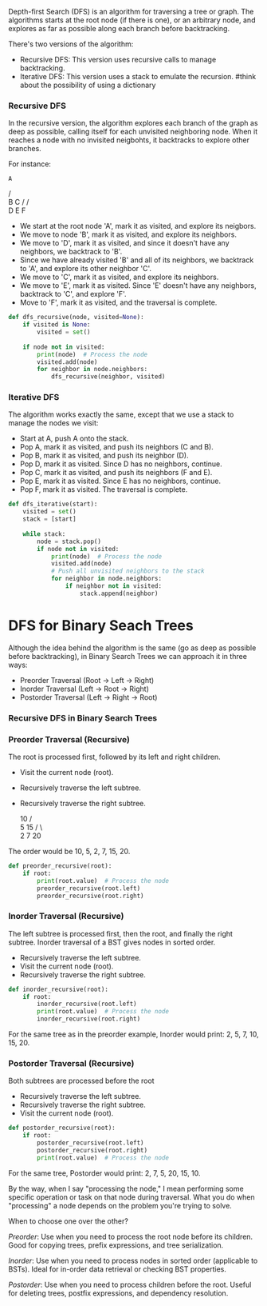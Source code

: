 Depth-first Search (DFS) is an algorithm for traversing a tree or graph. The algorithms starts at the root node (if there is one), or an arbitrary node, and explores as far as possible along each branch before backtracking.

There's two versions of the algorithm:

* Recursive DFS: This version uses recursive calls to manage backtracking. 
* Iterative DFS: This version uses a stack to emulate the recursion. #think about the possibility of using a dictionary


### Recursive DFS
In the recursive version, the algorithm explores each branch of the graph as deep as possible, calling itself for each unvisited neighboring node. When it reaches a node with no invisited neigbohts, it backtracks to explore other branches.

For instance:

    A
   / \
  B   C
 /   / \
D   E   F

- We start at the root node 'A', mark it as visited, and explore its neigbors. 
- We move to node 'B', mark it as visited, and explore its neighbors. 
- We move to 'D', mark it as visited, and since it doesn't have any neighbors, we backtrack to 'B'.
- Since we have already visited 'B' and all of its neighbors, we backtrack to 'A', and explore its other neighbor 'C'.
- We move to 'C', mark it as visited, and explore its neighbors. 
- We move to 'E', mark it as visited. Since 'E' doesn't have any neighbors, backtrack to 'C', and explore 'F'.
- Move to 'F', mark it as visited, and the traversal is complete.

```python
def dfs_recursive(node, visited=None):
    if visited is None:
        visited = set()
    
    if node not in visited:
        print(node)  # Process the node
        visited.add(node)
        for neighbor in node.neighbors:
            dfs_recursive(neighbor, visited)
```



### Iterative DFS

The algorithm works exactly the same, except that we use a stack to manage the nodes we visit: 

- Start at A, push A onto the stack.
- Pop A, mark it as visited, and push its neighbors (C and B).
- Pop B, mark it as visited, and push its neighbor (D).
- Pop D, mark it as visited. Since D has no neighbors, continue.
- Pop C, mark it as visited, and push its neighbors (F and E).
- Pop E, mark it as visited. Since E has no neighbors, continue.
- Pop F, mark it as visited. The traversal is complete.

```py
def dfs_iterative(start):
    visited = set()
    stack = [start]
    
    while stack:
        node = stack.pop()
        if node not in visited:
            print(node)  # Process the node
            visited.add(node)
            # Push all unvisited neighbors to the stack
            for neighbor in node.neighbors:
                if neighbor not in visited:
                    stack.append(neighbor)

```





# DFS for Binary Seach Trees

Although the idea behind the algorithm is the same (go as deep as possible before backtracking), in Binary Search Trees we can approach it in three ways:

* Preorder Traversal (Root -> Left -> Right)
* Inorder Traversal (Left -> Root -> Right)
* Postorder Traversal (Left -> Right -> Root)

### Recursive DFS in Binary Search Trees

### Preorder Traversal (Recursive)
The root is processed first, followed by its left and right children.

- Visit the current node (root).
- Recursively traverse the left subtree.
- Recursively traverse the right subtree.

     10
    /  \
   5   15
  / \    \
 2   7   20

The order would be 10, 5, 2, 7, 15, 20.

```py
def preorder_recursive(root):
    if root:
        print(root.value)  # Process the node
        preorder_recursive(root.left)
        preorder_recursive(root.right)
```

### Inorder Traversal (Recursive)

The left subtree is processed first, then the root, and finally the right subtree. Inorder traversal of a BST gives nodes in sorted order.

- Recursively traverse the left subtree.
- Visit the current node (root).
- Recursively traverse the right subtree.

```py
def inorder_recursive(root):
    if root:
        inorder_recursive(root.left)
        print(root.value)  # Process the node
        inorder_recursive(root.right)
```
For the same tree as in the preorder example, Inorder would print: 2, 5, 7, 10, 15, 20.

###  Postorder Traversal (Recursive)
Both subtrees are processed before the root

- Recursively traverse the left subtree.
- Recursively traverse the right subtree.
- Visit the current node (root).


```py
def postorder_recursive(root):
    if root:
        postorder_recursive(root.left)
        postorder_recursive(root.right)
        print(root.value)  # Process the node

```
For the same tree, Postorder would print: 2, 7, 5, 20, 15, 10.


By the way,  when I say "processing the node," I mean performing some specific operation or task on that node during traversal. What you do when "processing" a node depends on the problem you're trying to solve. 

When to choose one over the other?

*Preorder*: Use when you need to process the root node before its children. Good for copying trees, prefix expressions, and tree serialization.

*Inorder*: Use when you need to process nodes in sorted order (applicable to BSTs). Ideal for in-order data retrieval or checking BST properties.

*Postorder*: Use when you need to process children before the root. Useful for deleting trees, postfix expressions, and dependency resolution.